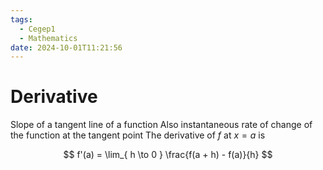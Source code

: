 ```yaml
---
tags:
  - Cegep1
  - Mathematics
date: 2024-10-01T11:21:56
---
```


# Derivative

Slope of a tangent line of a function
Also instantaneous rate of change of the function at the tangent point
The derivative of $f$ at $x = a$ is

$$
f'(a) = \lim_{ h \to 0 } \frac{f(a + h) - f(a)}{h}
$$